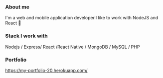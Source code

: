 ### About me

I'm a web and mobile application developer.I like to work with NodeJS and React 🚀
  
### Stack I work with

Nodejs / Express/ React /React Native / MongoDB / MySQL / PHP 

### Portfolio 

https://my-portfolio-20.herokuapp.com/
